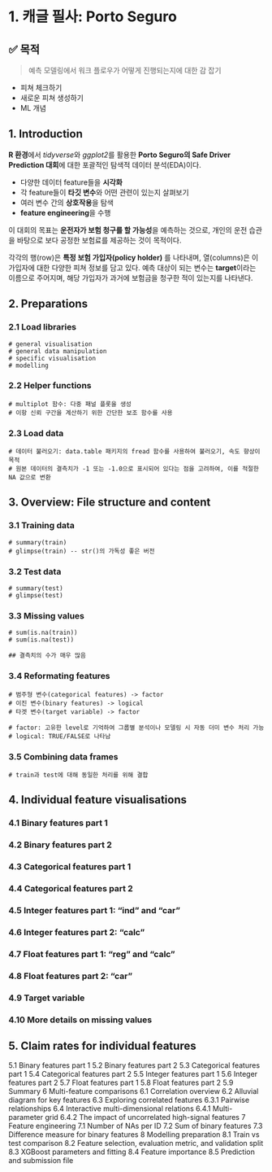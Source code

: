 # 1. 캐글 필사: Porto Seguro

## ✅ 목적
> 예측 모델링에서 워크 플로우가 어떻게 진행되는지에 대한 감 잡기
- 피쳐 체크하기
- 새로운 피쳐 생성하기
- ML 개념

## 1. Introduction

**R 환경**에서 *tidyverse*와 *ggplot2*를 활용한 **Porto Seguro의 Safe Driver Prediction 대회**에 대한 포괄적인 탐색적 데이터 분석(EDA)이다.   
- 다양한 데이터 feature들을 **시각화**
- 각 feature들이 **타깃 변수**와 어떤 관련이 있는지 살펴보기
- 여러 변수 간의 **상호작용**을 탐색
- **feature engineering**을 수행

이 대회의 목표는 **운전자가 보험 청구를 할 가능성**을 예측하는 것으로, 개인의 운전 습관을 바탕으로 보다 공정한 보험료를 제공하는 것이 목적이다.

각각의 행(row)은 **특정 보험 가입자(policy holder)** 를 나타내며, 열(columns)은 이 가입자에 대한 다양한 피쳐 정보를 담고 있다. 예측 대상이 되는 변수는 **target**이라는 이름으로 주어지며, 해당 가입자가 과거에 보험금을 청구한 적이 있는지를 나타낸다.


## 2. Preparations
### 2.1 Load libraries
```
# general visualisation
# general data manipulation
# specific visualisation
# modelling
```
### 2.2 Helper functions
```
# multiplot 함수: 다중 패널 플롯을 생성
# 이항 신뢰 구간을 계산하기 위한 간단한 보조 함수를 사용
```
### 2.3 Load data
```
# 데이터 불러오기: data.table 패키지의 fread 함수를 사용하여 불러오기, 속도 향상이 목적
# 원본 데이터의 결측치가 -1 또는 -1.0으로 표시되어 있다는 점을 고려하여, 이를 적절한 NA 값으로 변환
```

## 3. Overview: File structure and content
### 3.1 Training data
```
# summary(train)
# glimpse(train) -- str()의 가독성 좋은 버전
```
### 3.2 Test data
```
# summary(test)
# glimpse(test)
```
### 3.3 Missing values
```
# sum(is.na(train))
# sum(is.na(test))

## 결측치의 수가 매우 많음
```
### 3.4 Reformating features
```
# 범주형 변수(categorical features) -> factor
# 이진 변수(binary features) -> logical
# 타겟 변수(target variable) -> factor

# factor: 고유한 level로 기억하여 그룹별 분석이나 모델링 시 자동 더미 변수 처리 가능
# logical: TRUE/FALSE로 나타남
```
### 3.5 Combining data frames
```
# train과 test에 대해 동일한 처리를 위해 결합
```
## 4. Individual feature visualisations
### 4.1 Binary features part 1
### 4.2 Binary features part 2
### 4.3 Categorical features part 1
### 4.4 Categorical features part 2
### 4.5 Integer features part 1: “ind” and “car”
### 4.6 Integer features part 2: “calc”
### 4.7 Float features part 1: “reg” and “calc”
### 4.8 Float features part 2: “car”
### 4.9 Target variable
### 4.10 More details on missing values

## 5. Claim rates for individual features
5.1 Binary features part 1
5.2 Binary features part 2
5.3 Categorical features part 1
5.4 Categorical features part 2
5.5 Integer features part 1
5.6 Integer features part 2
5.7 Float features part 1
5.8 Float features part 2
5.9 Summary
6 Multi-feature comparisons
6.1 Correlation overview
6.2 Alluvial diagram for key features
6.3 Exploring correlated features
6.3.1 Pairwise relationships
6.4 Interactive multi-dimensional relations
6.4.1 Multi-parameter grid
6.4.2 The impact of uncorrelated high-signal features
7 Feature engineering
7.1 Number of NAs per ID
7.2 Sum of binary features
7.3 Difference measure for binary features
8 Modelling preparation
8.1 Train vs test comparison
8.2 Feature selection, evaluation metric, and validation split
8.3 XGBoost parameters and fitting
8.4 Feature importance
8.5 Prediction and submission file